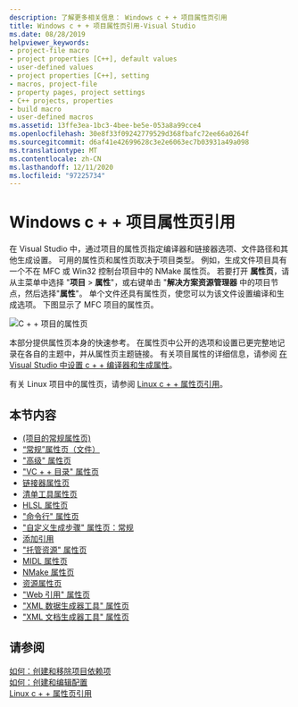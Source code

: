 ```yaml
---
description: 了解更多相关信息： Windows c + + 项目属性页引用
title: Windows c + + 项目属性页引用-Visual Studio
ms.date: 08/28/2019
helpviewer_keywords:
- project-file macro
- project properties [C++], default values
- user-defined values
- project properties [C++], setting
- macros, project-file
- property pages, project settings
- C++ projects, properties
- build macro
- user-defined macros
ms.assetid: 13ffe3ea-1bc3-4bee-be5e-053a8a99cce4
ms.openlocfilehash: 30e8f33f09242779529d368fbafc72ee66a0264f
ms.sourcegitcommit: d6af41e42699628c3e2e6063ec7b03931a49a098
ms.translationtype: MT
ms.contentlocale: zh-CN
ms.lasthandoff: 12/11/2020
ms.locfileid: "97225734"
---
```

# <a name="windows-c-project-property-page-reference"></a>Windows c + + 项目属性页引用

在 Visual Studio 中，通过项目的属性页指定编译器和链接器选项、文件路径和其他生成设置。 可用的属性页和属性页取决于项目类型。 例如，生成文件项目具有一个不在 MFC 或 Win32 控制台项目中的 NMake 属性页。 若要打开 **属性页**，请从主菜单中选择 "**项目**  >  **属性**"，或右键单击 "**解决方案资源管理器** 中的项目节点，然后选择"**属性**"。 单个文件还具有属性页，使您可以为该文件设置编译和生成选项。 下图显示了 MFC 项目的属性页。

![C + + 项目的属性页](media/example-prop-page.png)

本部分提供属性页本身的快速参考。 在属性页中公开的选项和设置已更完整地记录在各自的主题中，并从属性页主题链接。 有关项目属性的详细信息，请参阅 [在 Visual Studio 中设置 c + + 编译器和生成属性](../working-with-project-properties.md)。

有关 Linux 项目中的属性页，请参阅 [Linux c + + 属性页引用](../../linux/prop-pages-linux.md)。

## <a name="in-this-section"></a>本节内容

- [ (项目的常规属性页) ](general-property-page-project.md)
- [“常规”属性页（文件）](general-property-page-file.md)
- ["高级" 属性页](advanced-property-page.md)
- ["VC + + 目录" 属性页](vcpp-directories-property-page.md)
- [链接器属性页](linker-property-pages.md)
- [清单工具属性页](manifest-tool-property-pages.md)
- [HLSL 属性页](hlsl-property-pages.md)
- ["命令行" 属性页](command-line-property-pages.md)
- ["自定义生成步骤" 属性页：常规](custom-build-step-property-page-general.md)
- [添加引用](../adding-references-in-visual-cpp-projects.md)
- ["托管资源" 属性页](managed-resources-property-page.md)
- [MIDL 属性页](midl-property-pages.md)
- [NMake 属性页](nmake-property-page.md)
- [资源属性页](resources-property-pages.md)
- ["Web 引用" 属性页](web-references-property-page.md)
- ["XML 数据生成器工具" 属性页](xml-data-generator-tool-property-page.md)
- ["XML 文档生成器工具" 属性页](xml-document-generator-tool-property-pages.md)

## <a name="see-also"></a>请参阅

[如何：创建和移除项目依赖项](/visualstudio/ide/how-to-create-and-remove-project-dependencies)<br/>
[如何：创建和编辑配置](/visualstudio/ide/how-to-create-and-edit-configurations)<br/>
[Linux c + + 属性页引用](../../linux/prop-pages-linux.md)
